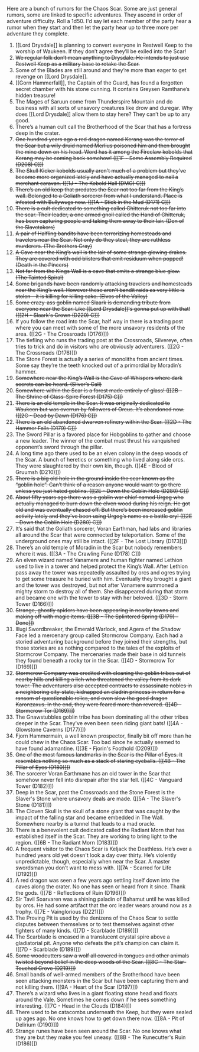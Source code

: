 Here are a bunch of rumors for the Chaos Scar. Some are just general rumors, some are linked to specific adventures. They ascend in order of adventure difficulty. Roll a 1d50. I'd say let each member of the party hear a rumor when they start and then let the party hear up to three more per adventure they complete.

1.  [[Lord Drysdale]] is planning to convert everyone in Restwell Keep to the worship of Waukeen. If they don’t agree they’ll be exiled into the Scar!
2.  ~~We regular folk don’t mean anything to Drysdale. He intends to just use Restwell Keep as a military base to retake the Scar.~~
3.  Some of the Blades are still around and they’re more than eager to get revenge on [[Lord Drysdale]].
4.  [[Gorn Hammerfall]], the Captain of the Guard, has found a forgotten secret chamber with his stone cunning. It contains Greysen Ramthane’s hidden treasure!
5.  The Mages of Saruun come from Thunderspire Mountain and do business with all sorts of unsavory creatures like drow and duregar. Why does [[Lord Drysdale]] allow them to stay here? They can’t be up to any good.
6.  There’s a human cult call the Brotherhood of the Scar that has a fortress deep in the crater.
7.  ~~One hundred years ago a red dragon named Kerang was the terror of the Scar but a wily druid named Merlius poisoned him and then brought the mine down on his head. Word has it among the Fireclaw kobolds that Kerang may be coming back somehow! ([[1F - Some Assembly Required (D208) C]])~~
8.  ~~The Skull Kicker kobolds usually aren't much of a problem but they've become more organized lately and have actually managed to nail a merchant caravan. ([[1J - The Kobold Hall (DMG) C]])~~
9.  ~~There’s an old keep that predates the Scar not too far from the King’s wall. Belonged to a Goliath sorcerer from what I understand. Place is infested with Bullywugs now. ([[1A - Stick in the Mud (D171) C]])~~
10.  ~~There is a cult dedicated to something called Chitteruk not too far into the scar. Their leader, a one armed gnoll called the Hand of Chitteruk, has been capturing people and taking them away to their lair. (Den of the Slavetakers)~~
11.  ~~A pair of Halfling bandits have been terrorizing homesteads and travelers near the Scar. Not only do they steal, they are ruthless murderers. (The Brothers Gray)~~
12.  ~~A Cave near the King’s wall is the lair of some strange glowing drakes. They are covered with odd blisters that emit residuum when popped! (Death in the Pincers)~~
13.  ~~Not far from the Kings Wall is a cave that emits a strange blue glow. (The Tainted Spiral)~~
14.  ~~Some brigands have been randomly attacking travelers and homesteads near the King’s wall. However these aren't bandit raids as very little is stolen – it is killing for killing sake. (Elves of the Valley)~~
15.  ~~Some crazy-ass goblin named Slaark is demanding tribute from everyone near the Scar. Like [[Lord Drysdale]]'s gonna put up with that! ([[2H - Slaark's Crown (D220) C]])~~
16.  If you follow the road into the Scar, half way in there is a trading post where you can meet with some of the more unsavory residents of the area. ([[2G - The Crossroads (D176)]])
17.  The tiefling who runs the trading post at the Crossroads, Silvereye, often tries to trick and do in visitors who are obviously adventurers. ([[2G - The Crossroads (D176)]])
18.  The Stone Forest is actually a series of monoliths from ancient times. Some say they’re the teeth knocked out of a primordial by Moradin’s hammer.
19.  ~~Somewhere near the King’s Wall is the Cave of Whispers where dark secrets can be heard. (Sliver’s Call)~~
20.  ~~Somewhere within the Scar is a forest made entirely of glass! ([[2B - The Shrine of Glass-Spire Forest (D175) C]])~~
21.  ~~There is an old temple in the Scar. It was originally dedicated to Waukeen but was overrun by followers of Orcus. It’s abandoned now. ([[2C - Dead by Dawn (D176) C]])~~
22.  ~~There is an old abandoned dwarven refinery within the Scar. ([[2D - The Hammer Falls (D179) C]])~~
23.  The Sword Pillar is a favored place for Hobgoblins to gather and choose a new leader. The winner of the combat must thrust his vanquished opponent’s sword through the pillar.
24.  A long time ago there used to be an elven colony in the deep woods of the Scar. A bunch of heretics or something who lived along side orcs. They were slaughtered by their own kin, though. ([[4E - Blood of Gruumsh (D210)]])
25.  ~~There is a big old hole in the ground inside the scar known as the “goblin hole”. Can’t think of a reason anyone would want to go there unless you just hated goblins. ([[2E - Down the Goblin Hole (D280) C]])~~
26.  ~~About fifty years ago there was a goblin war chief named Urgog who actually managed to burn down the elven wood during his reign. He got old and was eventually chased off. But there’s been increased goblin activity lately and they've been using Urgog’s name as a battle cry! ([[2E - Down the Goblin Hole (D280) C]])~~
27.  It’s said that the Goliath sorcerer, Voran Earthman, had labs and libraries all around the Scar that were connected by teleportation. Some of the underground ones may still be intact. ([[2F - The Lost Library (D173)]])
28.  There’s an old temple of Moradin in the Scar but nobody remembers where it was. ([[3A - The Crawling Fane (D178) C]])
29.  An elven wizard named Vanamere and human fighter named Lethion used to live in a tower and helped protect the King’s Wall. After Lethion pass away the tower was repeatedly assaulted by orcs and ogres trying to get some treasure he buried with him. Eventually they brought a giant and the tower was destroyed, but not after Vanamere summoned a mighty storm to destroy all of them. She disappeared during that storm and became one with the tower to stay with her beloved. ([[3D - Storm Tower (D166)]])
31.  ~~Strange, ghostly spiders have been appearing in nearby towns and making off with magic items. ([[3B - The Splintered Spring (D179) - Done]])~~
32.  Illugi Swordbreaker, the Emerald Warlock, and Agera of the Shadow Face led a mercenary group called Stormcrow Company. Each had a storied adventuring background before they joined their strengths, but those stories are as nothing compared to the tales of the exploits of Stormcrow Company. The mercenaries made their base in old tunnels they found beneath a rocky tor in the Scar. ([[4D - Stormcrow Tor (D169)]])
33. ~~Stormcrow Company was credited with cleaning the goblin tribes out of nearby hills and killing a lich who threatened the valley from its dark tower. The adventurers also accepted contracts to assassinate nobles in a neighboring city-state, kidnapped an eladrin princess in return for a ransom of questionable relics, and even slew the good dragon Karonzaxus. In the end, they were feared more than revered.  ([[4D - Stormcrow Tor (D169)]])~~
34.  The Gnawstubbles goblin tribe has been dominating all the other tribes deeper in the Scar. They've even been seen riding giant bats! ([[4A - Glowstone Caverns (D177)]])
35.  Fjorn Hammermain, a well known prospector, finally bit off more than he could chew in the Chaos Scar. Too bad since he actually seemed to have found adamantine. ([[3E - Fjorin's Foothold (D209)]])
36.  ~~One of the most famous landmarks in the Scar is the Pillar of Eyes. It resembles nothing so much as a stack of staring eyeballs. ([[4B - The Pillar of Eyes (D180)]])~~
37.  The sorcerer Voran Earthmane has an old tower in the Scar that somehow never fell into disrepair after the star fell. ([[4C - Vanguard Tower (D182)]])
38.  Deep in the Scar, past the Crossroads and the Stone Forest is the Slaver's Stone where unsavory deals are made. ([[5A - The Slaver's Stone (D181)]])
39.  The Cloven Skull is the skull of a stone giant that was caught by the impact of the falling star and became embedded in The Wall. Somewhere nearby is a tunnel that leads to a mad oracle.
40.  There is a benevolent cult dedicated called the Radiant Morn that has established itself in the Scar. They are working to bring light to the region. ([[6B - The Radiant Morn (D183)]])
41.  A frequent visitor to the Chaos Scar is Keljack the Deathless. He’s over a hundred years old yet doesn't look a day over thirty. He’s violently unpredictable, though, especially when near the Scar. A master swordsman you don’t want to mess with. ([[7A - Scarred for Life (D192)]])
42.  A red dragon was seen a few years ago settling itself down into the caves along the crater. No one has seen or heard from it since. Thank the gods. ([[7B - Reflections of Ruin (D196)]])
43.  Sir Tavil Soarvaren was a shining paladin of Bahamut until he was killed by orcs. He had some artifact that the orc leader wears around now as a trophy. ([[7E - Vainglorious (D221)]])
44.  The Proving Pit is used by the denizens of the Chaos Scar to settle disputes between themselves or to test themselves against other fighters of many kinds. ([[7D - Scarblade (D189)]])
45.  The Scarblade is encased in a translucent crystal spire above a gladiatorial pit. Anyone who defeats the pit’s champion can claim it. ([[7D - Scarblade (D189)]])
46.  ~~Some woodcutters saw a wolf all covered in tongues and other animals twisted beyond belief in the deep woods of the Scar. ([[8C - The Star-Touched Grove (D219)]])~~
47.  Small bands of well-armed members of the Brotherhood have been seen attacking monsters in the Scar but have been capturing them and not killing them. ([[9A - Heart of the Scar (D197)]])
48.  There’s a wizard who lives in a giant floating stone head and floats around the Vale. Sometimes he comes down if he sees something interesting. ([[7C - Head in the Clouds (D184)]])
49.  There used to be catacombs underneath the Keep, but they were sealed up ages ago. No one knows how to get down there now. ([[8A - Pit of Delirium (D190)]])
50.  Strange runes have been seen around the Scar. No one knows what they are but they make you feel uneasy. ([[8B - The Runecutter's Ruin (D186)]])